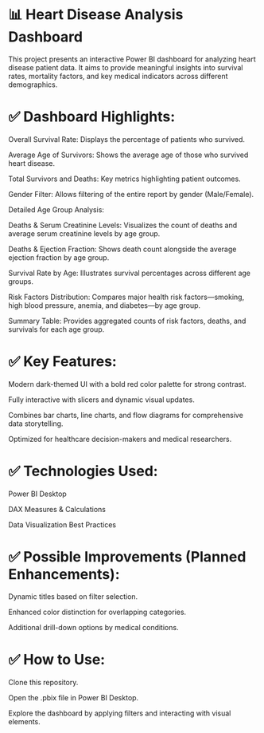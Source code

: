 # 📊 Heart Disease Analysis Dashboard
This project presents an interactive Power BI dashboard for analyzing heart disease patient data. It aims to provide meaningful insights into survival rates, mortality factors, and key medical indicators across different demographics.

# ✅ Dashboard Highlights:
Overall Survival Rate: Displays the percentage of patients who survived.

Average Age of Survivors: Shows the average age of those who survived heart disease.

Total Survivors and Deaths: Key metrics highlighting patient outcomes.

Gender Filter: Allows filtering of the entire report by gender (Male/Female).

Detailed Age Group Analysis:

Deaths & Serum Creatinine Levels: Visualizes the count of deaths and average serum creatinine levels by age group.

Deaths & Ejection Fraction: Shows death count alongside the average ejection fraction by age group.

Survival Rate by Age: Illustrates survival percentages across different age groups.

Risk Factors Distribution: Compares major health risk factors—smoking, high blood pressure, anemia, and diabetes—by age group.

Summary Table: Provides aggregated counts of risk factors, deaths, and survivals for each age group.

# ✅ Key Features:
Modern dark-themed UI with a bold red color palette for strong contrast.

Fully interactive with slicers and dynamic visual updates.

Combines bar charts, line charts, and flow diagrams for comprehensive data storytelling.

Optimized for healthcare decision-makers and medical researchers.

# ✅ Technologies Used:
Power BI Desktop

DAX Measures & Calculations

Data Visualization Best Practices

# ✅ Possible Improvements (Planned Enhancements):
Dynamic titles based on filter selection.

Enhanced color distinction for overlapping categories.

Additional drill-down options by medical conditions.

# ✅ How to Use:
Clone this repository.

Open the .pbix file in Power BI Desktop.

Explore the dashboard by applying filters and interacting with visual elements.
